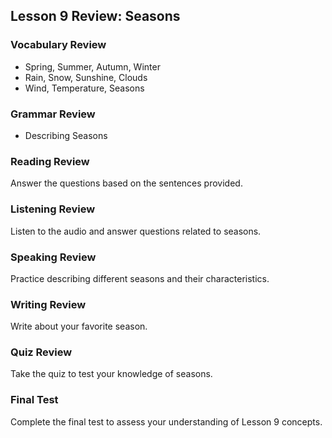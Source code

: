<!-- content/Level1/Lesson9/review/review.md -->

## Lesson 9 Review: Seasons

### Vocabulary Review

- Spring, Summer, Autumn, Winter
- Rain, Snow, Sunshine, Clouds
- Wind, Temperature, Seasons

### Grammar Review

- Describing Seasons

### Reading Review

Answer the questions based on the sentences provided.

### Listening Review

Listen to the audio and answer questions related to seasons.

### Speaking Review

Practice describing different seasons and their characteristics.

### Writing Review

Write about your favorite season.

### Quiz Review

Take the quiz to test your knowledge of seasons.

### Final Test

Complete the final test to assess your understanding of Lesson 9 concepts.

